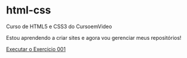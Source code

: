 # html-css
 Curso de HTML5 e CSS3 do CursoemVideo

 Estou aprendendo a criar sites e agora vou gerenciar meus repositórios!

 <a href="https://sbmatheuss.github.io/html-css/Ex001/index.html">Executar o Exercicio 001</a>
